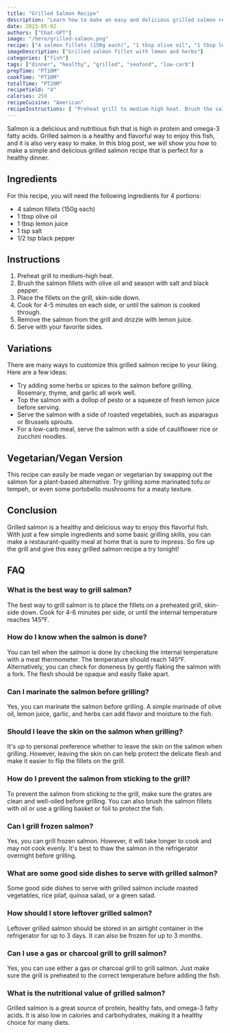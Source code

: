 ```yaml
---
title: "Grilled Salmon Recipe"
description: "Learn how to make an easy and delicious grilled salmon recipe that is perfect for a healthy dinner."
date: 2023-05-02
authors: ["Chat-GPT"]
image: "/hero/grilled-salmon.png"
recipe: ["4 salmon fillets (150g each)", "1 tbsp olive oil", "1 tbsp lemon juice", "1 tsp salt", "1/2 tsp black pepper"]
imageDescription: ["Grilled salmon fillet with lemon and herbs"]
categories: ["fish"]
tags: ["dinner", "healthy", "grilled", "seafood", "low-carb"]
prepTime: "PT10M"
cookTime: "PT10M"
totalTime: "PT20M"
recipeYield: "4"
calories: 250
recipeCuisine: "American"
recipeInstructions: [ "Preheat grill to medium-high heat. Brush the salmon fillets with olive oil and season with salt and black pepper. Place the fillets on the grill, skin-side down. Cook for 4-5 minutes on each side, or until the salmon is cooked through. Remove the salmon from the grill and drizzle with lemon juice. Serve with your favorite sides." ]
---
```


Salmon is a delicious and nutritious fish that is high in protein and omega-3 fatty acids. Grilled salmon is a healthy and flavorful way to enjoy this fish, and it is also very easy to make. In this blog post, we will show you how to make a simple and delicious grilled salmon recipe that is perfect for a healthy dinner.

## Ingredients

For this recipe, you will need the following ingredients for 4 portions:

- 4 salmon fillets (150g each)
- 1 tbsp olive oil
- 1 tbsp lemon juice
- 1 tsp salt
- 1/2 tsp black pepper

## Instructions

1. Preheat grill to medium-high heat.
2. Brush the salmon fillets with olive oil and season with salt and black pepper.
3. Place the fillets on the grill, skin-side down.
4. Cook for 4-5 minutes on each side, or until the salmon is cooked through.
5. Remove the salmon from the grill and drizzle with lemon juice.
6. Serve with your favorite sides.

## Variations

There are many ways to customize this grilled salmon recipe to your liking. Here are a few ideas:

- Try adding some herbs or spices to the salmon before grilling. Rosemary, thyme, and garlic all work well.
- Top the salmon with a dollop of pesto or a squeeze of fresh lemon juice before serving.
- Serve the salmon with a side of roasted vegetables, such as asparagus or Brussels sprouts.
- For a low-carb meal, serve the salmon with a side of cauliflower rice or zucchini noodles.

## Vegetarian/Vegan Version

This recipe can easily be made vegan or vegetarian by swapping out the salmon for a plant-based alternative. Try grilling some marinated tofu or tempeh, or even some portobello mushrooms for a meaty texture.

## Conclusion

Grilled salmon is a healthy and delicious way to enjoy this flavorful fish. With just a few simple ingredients and some basic grilling skills, you can make a restaurant-quality meal at home that is sure to impress. So fire up the grill and give this easy grilled salmon recipe a try tonight!

## FAQ

### What is the best way to grill salmon?

The best way to grill salmon is to place the fillets on a preheated grill, skin-side down. Cook for 4-6 minutes per side, or until the internal temperature reaches 145°F.

### How do I know when the salmon is done?

You can tell when the salmon is done by checking the internal temperature with a meat thermometer. The temperature should reach 145°F. Alternatively, you can check for doneness by gently flaking the salmon with a fork. The flesh should be opaque and easily flake apart.

### Can I marinate the salmon before grilling?

Yes, you can marinate the salmon before grilling. A simple marinade of olive oil, lemon juice, garlic, and herbs can add flavor and moisture to the fish.

### Should I leave the skin on the salmon when grilling?

It's up to personal preference whether to leave the skin on the salmon when grilling. However, leaving the skin on can help protect the delicate flesh and make it easier to flip the fillets on the grill.

### How do I prevent the salmon from sticking to the grill?

To prevent the salmon from sticking to the grill, make sure the grates are clean and well-oiled before grilling. You can also brush the salmon fillets with oil or use a grilling basket or foil to protect the fish.

### Can I grill frozen salmon?

Yes, you can grill frozen salmon. However, it will take longer to cook and may not cook evenly. It's best to thaw the salmon in the refrigerator overnight before grilling.

### What are some good side dishes to serve with grilled salmon?

Some good side dishes to serve with grilled salmon include roasted vegetables, rice pilaf, quinoa salad, or a green salad.

### How should I store leftover grilled salmon?

Leftover grilled salmon should be stored in an airtight container in the refrigerator for up to 3 days. It can also be frozen for up to 3 months.

### Can I use a gas or charcoal grill to grill salmon?

Yes, you can use either a gas or charcoal grill to grill salmon. Just make sure the grill is preheated to the correct temperature before adding the fish.

### What is the nutritional value of grilled salmon?

Grilled salmon is a great source of protein, healthy fats, and omega-3 fatty acids. It is also low in calories and carbohydrates, making it a healthy choice for many diets.